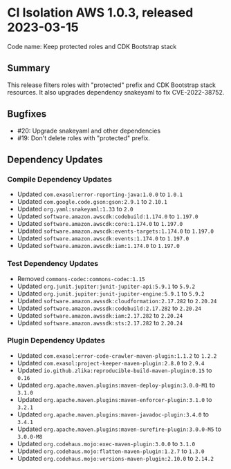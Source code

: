 # CI Isolation AWS 1.0.3, released 2023-03-15

Code name: Keep protected roles and CDK Bootstrap stack

## Summary

This release filters roles with "protected" prefix and CDK Bootstrap stack resources. It also upgrades dependency snakeyaml to fix CVE-2022-38752.

## Bugfixes

* #20: Upgrade snakeyaml and other dependencies
* #19: Don't delete roles with "protected" prefix.

## Dependency Updates

### Compile Dependency Updates

* Updated `com.exasol:error-reporting-java:1.0.0` to `1.0.1`
* Updated `com.google.code.gson:gson:2.9.1` to `2.10.1`
* Updated `org.yaml:snakeyaml:1.33` to `2.0`
* Updated `software.amazon.awscdk:codebuild:1.174.0` to `1.197.0`
* Updated `software.amazon.awscdk:core:1.174.0` to `1.197.0`
* Updated `software.amazon.awscdk:events-targets:1.174.0` to `1.197.0`
* Updated `software.amazon.awscdk:events:1.174.0` to `1.197.0`
* Updated `software.amazon.awscdk:iam:1.174.0` to `1.197.0`

### Test Dependency Updates

* Removed `commons-codec:commons-codec:1.15`
* Updated `org.junit.jupiter:junit-jupiter-api:5.9.1` to `5.9.2`
* Updated `org.junit.jupiter:junit-jupiter-engine:5.9.1` to `5.9.2`
* Updated `software.amazon.awssdk:cloudformation:2.17.282` to `2.20.24`
* Updated `software.amazon.awssdk:codebuild:2.17.282` to `2.20.24`
* Updated `software.amazon.awssdk:iam:2.17.282` to `2.20.24`
* Updated `software.amazon.awssdk:sts:2.17.282` to `2.20.24`

### Plugin Dependency Updates

* Updated `com.exasol:error-code-crawler-maven-plugin:1.1.2` to `1.2.2`
* Updated `com.exasol:project-keeper-maven-plugin:2.8.0` to `2.9.4`
* Updated `io.github.zlika:reproducible-build-maven-plugin:0.15` to `0.16`
* Updated `org.apache.maven.plugins:maven-deploy-plugin:3.0.0-M1` to `3.1.0`
* Updated `org.apache.maven.plugins:maven-enforcer-plugin:3.1.0` to `3.2.1`
* Updated `org.apache.maven.plugins:maven-javadoc-plugin:3.4.0` to `3.4.1`
* Updated `org.apache.maven.plugins:maven-surefire-plugin:3.0.0-M5` to `3.0.0-M8`
* Updated `org.codehaus.mojo:exec-maven-plugin:3.0.0` to `3.1.0`
* Updated `org.codehaus.mojo:flatten-maven-plugin:1.2.7` to `1.3.0`
* Updated `org.codehaus.mojo:versions-maven-plugin:2.10.0` to `2.14.2`

